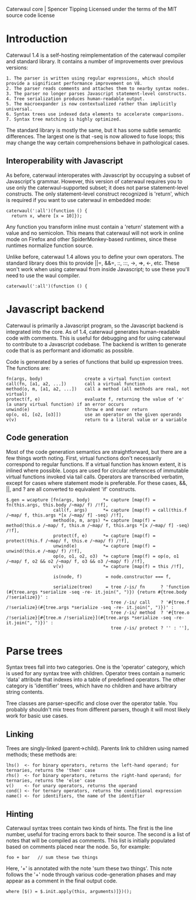 Caterwaul core | Spencer Tipping
Licensed under the terms of the MIT source code license

# Introduction

Caterwaul 1.4 is a self-hosting reimplementation of the caterwaul compiler and standard library. It contains a number of improvements over previous versions:

    1. The parser is written using regular expressions, which should provide a significant performance improvement on V8.
    2. The parser reads comments and attaches them to nearby syntax nodes.
    3. The parser no longer parses Javascript statement-level constructs.
    4. Tree serialization produces human-readable output.
    5. The macroexpander is now contextualized rather than implicitly universal.
    6. Syntax trees use indexed data elements to accelerate comparisons.
    7. Syntax tree matching is highly optimized.

The standard library is mostly the same, but it has some subtle semantic differences. The largest one is that -seq is now allowed to fuse loops; this may change the way certain comprehensions
behave in pathological cases.

## Interoperability with Javascript

As before, caterwaul interoperates with Javascript by occupying a subset of Javascript's grammar. However, this version of caterwaul requires you to use only the caterwaul-supported subset;
it does not parse statement-level constructs. The only statement-level construct recognized is 'return', which is required if you want to use caterwaul in embedded mode:

    caterwaul(':all')(function () {
      return x, where [x = 10]});

Any function you transform inline must contain a 'return' statement with a value and no semicolon. This means that caterwaul will not work in online mode on Firefox and other
SpiderMonkey-based runtimes, since these runtimes normalize function source.

Unlike before, caterwaul 1.4 allows you to define your own operators. The standard library does this to provide ||=, &&=, ::, :::, ->, =>, <-, etc. These won't work when using caterwaul from
inside Javascript; to use these you'll need to use the waul compiler.

    caterwaul(':all')(function () {

# Javascript backend

Caterwaul is primarily a Javascript program, so the Javascript backend is integrated into the core. As of 1.4, caterwaul generates human-readable code with comments. This is useful for
debugging and for using caterwaul to contribute to a Javascript codebase. The backend is written to generate code that is as performant and idiomatic as possible.

Code is generated by a series of functions that build up expression trees. The functions are:

    fn(args, body)                create a virtual function context
    call(fn, [a1, a2, ...])       call a virtual function
    method(o, m, [a1, a2, ...])   call a method (all methods are real, not virtual)
    protect(f, e)                 evaluate f, returning the value of 'e' (a unary virtual function) if an error occurs
    unwind(e)                     throw e and never return
    op(o, o1, [o2, [o3]])         use an operator on the given operands
    v(v)                          return to a literal value or a variable

## Code generation

Most of the code generation semantics are straightforward, but there are a few things worth noting. First, virtual functions don't necessarily correspond to regular functions. If a virtual
function has known extent, it is inlined where possible. Loops are used for circular references of immutable virtual functions invoked via tail calls. Operators are transcribed verbatim,
except for cases where statement mode is preferable. For these cases, &&, ||, and ? are all converted to equivalent 'if' constructs.

    $.gen = wcapture [fn(args, body)     *= capture [map(f) = fn(this.args, this.body /~map/ f) /!f],
                      call(f, args)      *= capture [map(f) = call(this.f /~map/ f, this.args *[x /~map/ f] -seq) /!f],
                      method(o, m, args) *= capture [map(f) = method(this.o /~map/ f, this.m /~map/ f, this.args *[x /~map/ f] -seq) /!f],
                      protect(f, e)      *= capture [map(f) = protect(this.f /~map/ f, this.e /~map/ f) /!f],
                      unwind(e)          *= capture [map(f) = unwind(this.e /~map/ f) /!f],
                      op(o, o1, o2, o3)  *= capture [map(f) = op(o, o1 /~map/ f, o2 && o2 /~map/ f, o3 && o3 /~map/ f) /!f],
                      v(v)               *= capture [map(f) = this /!f],

                      is(node, f)         = node.constructor === f,

                      serialize(tree)     = tree /-is/ fn      ? 'function (#{tree.args *serialize -seq -re- it.join(", ")}) {return #{tree.body /!serialize}}' :
                                            tree /-is/ call    ? '#{tree.f /!serialize}(#{tree.args *serialize -seq -re- it.join(", ")})' :
                                            tree /-is/ method  ? '#{tree.o /!serialize}[#{tree.m /!serialize}](#{tree.args *serialize -seq -re- it.join(", ")})' :
                                            tree /-is/ protect ? '' : ''],

# Parse trees

Syntax trees fall into two categories. One is the 'operator' category, which is used for any syntax tree with children. Operator trees contain a numeric 'data' attribute that indexes into a
table of predefined operators. The other category is 'identifier' trees, which have no children and have arbitrary string contents.

Tree classes are parser-specific and close over the operator table. You probably shouldn't mix trees from different parsers, though it will most likely work for basic use cases.

## Linking

Trees are singly-linked (parent->child). Parents link to children using named methods; these methods are:

    lhs()  <- for binary operators, returns the left-hand operand; for ternaries, returns the 'then' case
    rhs()  <- for binary operators, returns the right-hand operand; for ternaries, returns the 'else' case
    v()    <- for unary operators, returns the operand
    cond() <- for ternary operators, returns the conditional expression
    name() <- for identifiers, the name of the identifier

## Hinting

Caterwaul syntax trees contain two kinds of hints. The first is the line number, useful for tracing errors back to their source. The second is a list of notes that will be compiled as
comments. This list is initially populated based on comments placed near the node. So, for example:

    foo + bar   // sum these two things

Here, '+' is annotated with the note 'sum these two things'. This note follows the '+' node through various code-generation phases and may appear as a comment in the final output code.

    where [$() = $.init.apply(this, arguments)]})();